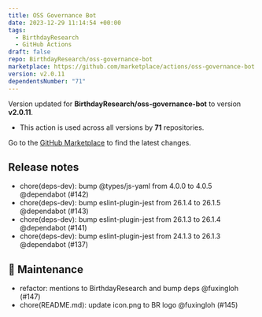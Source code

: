 ```yaml
---
title: OSS Governance Bot
date: 2023-12-29 11:14:54 +00:00
tags:
  - BirthdayResearch
  - GitHub Actions
draft: false
repo: BirthdayResearch/oss-governance-bot
marketplace: https://github.com/marketplace/actions/oss-governance-bot
version: v2.0.11
dependentsNumber: "71"
---
```



Version updated for **BirthdayResearch/oss-governance-bot** to version **v2.0.11**.
- This action is used across all versions by **71** repositories.

Go to the [GitHub Marketplace](https://github.com/marketplace/actions/oss-governance-bot) to find the latest changes.

## Release notes

- chore(deps-dev): bump @types/js-yaml from 4.0.0 to 4.0.5 @dependabot (#142)
- chore(deps-dev): bump eslint-plugin-jest from 26.1.4 to 26.1.5 @dependabot (#143)
- chore(deps-dev): bump eslint-plugin-jest from 26.1.3 to 26.1.4 @dependabot (#141)
- chore(deps-dev): bump eslint-plugin-jest from 24.1.3 to 26.1.3 @dependabot (#137)

## 🧰 Maintenance

- refactor: mentions to BirthdayResearch and bump deps @fuxingloh (#147)
- chore(README.md): update icon.png to BR logo @fuxingloh (#145)

